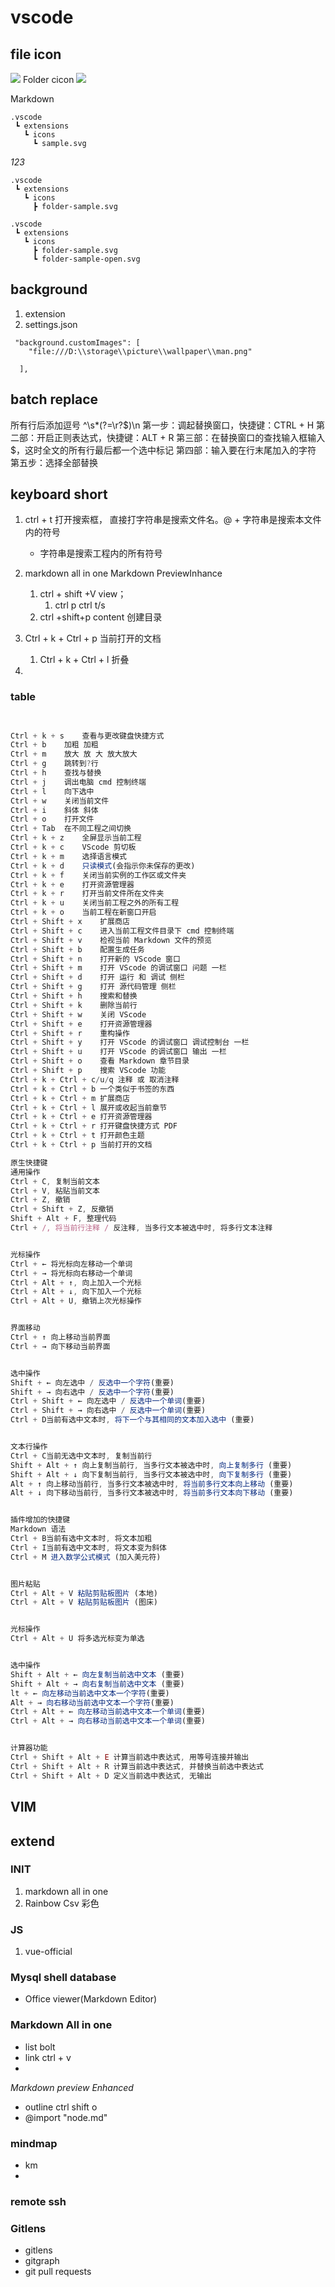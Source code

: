 # vscode

## file icon

![](https://raw.githubusercontent.com/PKief/vscode-material-icon-theme/main/images/fileIcons.png)
Folder cicon
![](https://raw.githubusercontent.com/PKief/vscode-material-icon-theme/main/images/folderIcons.png)

 Markdown

```
.vscode
 ┗ extensions
   ┗ icons
     ┗ sample.svg
```

*123*

```
.vscode
 ┗ extensions
   ┗ icons
     ┣ folder-sample.svg
```

```
.vscode
 ┗ extensions
   ┗ icons
     ┣ folder-sample.svg
     ┗ folder-sample-open.svg
```

## background

1. extension
2. settings.json

```
 "background.customImages": [
    "file:///D:\\storage\\picture\\wallpaper\\man.png"
  
  ],
```

## batch replace

所有行后添加逗号
^\s*(?=\r?$)\n
第一步：调起替换窗口，快捷键：CTRL + H
第二部：开启正则表达式，快捷键：ALT + R
第三部：在替换窗口的查找输入框输入$，这时全文的所有行最后都一个选中标记
第四部：输入要在行末尾加入的字符
第五步：选择全部替换

## keyboard short

1. ctrl + t 打开搜索框，
   直接打字符串是搜索文件名。@ + 字符串是搜索本文件内的符号

   + 字符串是搜索工程内的所有符号
2. markdown all in one   Markdown PreviewInhance

   1. ctrl + shift +V  view；
      1. ctrl p ctrl t/s
   2. ctrl +shift+p  content 创建目录
3. Ctrl + k + Ctrl + p	当前打开的文档

   1. Ctrl + k + Ctrl + l	折叠
4. 

### table

```js

  
Ctrl + k + s	查看与更改键盘快捷方式
Ctrl + b	加粗 加粗
Ctrl + m	放大 放 大 放大放大
Ctrl + g	跳转到?行
Ctrl + h	查找与替换
Ctrl + j	调出电脑 cmd 控制终端
Ctrl + l	向下选中
Ctrl + w	关闭当前文件
Ctrl + i	斜体 斜体
Ctrl + o	打开文件
Ctrl + Tab	在不同工程之间切换
Ctrl + k + z	全屏显示当前工程
Ctrl + k + c	VScode 剪切板
Ctrl + k + m	选择语言模式
Ctrl + k + d	只读模式(会指示你未保存的更改)
Ctrl + k + f	关闭当前实例的工作区或文件夹
Ctrl + k + e	打开资源管理器
Ctrl + k + r	打开当前文件所在文件夹
Ctrl + k + u	关闭当前工程之外的所有工程
Ctrl + k + o	当前工程在新窗口开启
Ctrl + Shift + x	扩展商店
Ctrl + Shift + c	进入当前工程文件目录下 cmd 控制终端
Ctrl + Shift + v	检视当前 Markdown 文件的预览
Ctrl + Shift + b	配置生成任务
Ctrl + Shift + n	打开新的 VScode 窗口
Ctrl + Shift + m	打开 VScode 的调试窗口 问题 一栏
Ctrl + Shift + d	打开 运行 和 调试 侧栏
Ctrl + Shift + g	打开 源代码管理 侧栏
Ctrl + Shift + h	搜索和替换
Ctrl + Shift + k	删除当前行
Ctrl + Shift + w	关闭 VScode
Ctrl + Shift + e	打开资源管理器
Ctrl + Shift + r	重构操作
Ctrl + Shift + y	打开 VScode 的调试窗口 调试控制台 一栏
Ctrl + Shift + u	打开 VScode 的调试窗口 输出 一栏
Ctrl + Shift + o	查看 Markdown 章节目录
Ctrl + Shift + p	搜索 VScode 功能
Ctrl + k + Ctrl + c/u/q	注释 或 取消注释
Ctrl + k + Ctrl + b	一个类似于书签的东西
Ctrl + k + Ctrl + m	扩展商店
Ctrl + k + Ctrl + l	展开或收起当前章节
Ctrl + k + Ctrl + e	打开资源管理器
Ctrl + k + Ctrl + r	打开键盘快捷方式 PDF
Ctrl + k + Ctrl + t	打开颜色主题
Ctrl + k + Ctrl + p	当前打开的文档

原生快捷键
通用操作
Ctrl + C, 复制当前文本
Ctrl + V, 粘贴当前文本
Ctrl + Z, 撤销
Ctrl + Shift + Z, 反撤销
Shift + Alt + F, 整理代码
Ctrl + /, 将当前行注释 / 反注释, 当多行文本被选中时, 将多行文本注释


光标操作
Ctrl + ← 将光标向左移动一个单词
Ctrl + → 将光标向右移动一个单词
Ctrl + Alt + ↑, 向上加入一个光标
Ctrl + Alt + ↓, 向下加入一个光标
Ctrl + Alt + U, 撤销上次光标操作


界面移动
Ctrl + ↑ 向上移动当前界面
Ctrl + → 向下移动当前界面


选中操作
Shift + ← 向左选中 / 反选中一个字符(重要)
Shift + → 向右选中 / 反选中一个字符(重要)
Ctrl + Shift + ← 向左选中 / 反选中一个单词(重要)
Ctrl + Shift + → 向右选中 / 反选中一个单词(重要)
Ctrl + D当前有选中文本时, 将下一个与其相同的文本加入选中 (重要)


文本行操作
Ctrl + C当前无选中文本时, 复制当前行
Shift + Alt + ↑ 向上复制当前行, 当多行文本被选中时, 向上复制多行 (重要)
Shift + Alt + ↓ 向下复制当前行, 当多行文本被选中时, 向下复制多行 (重要)
Alt + ↑ 向上移动当前行, 当多行文本被选中时, 将当前多行文本向上移动 (重要)
Alt + ↓ 向下移动当前行, 当多行文本被选中时, 将当前多行文本向下移动 (重要)


插件增加的快捷键
Markdown 语法
Ctrl + B当前有选中文本时, 将文本加粗
Ctrl + I当前有选中文本时, 将文本变为斜体
Ctrl + M 进入数学公式模式 (加入美元符)


图片粘贴
Ctrl + Alt + V 粘贴剪贴板图片 (本地)
Ctrl + Alt + V 粘贴剪贴板图片 (图床)


光标操作
Ctrl + Alt + U 将多选光标变为单选


选中操作
Shift + Alt + ← 向左复制当前选中文本 (重要)
Shift + Alt + → 向右复制当前选中文本 (重要)  
lt + ← 向左移动当前选中文本一个字符(重要)
Alt + → 向右移动当前选中文本一个字符(重要)
Ctrl + Alt + ← 向左移动当前选中文本一个单词(重要)
Ctrl + Alt + → 向右移动当前选中文本一个单词(重要)


计算器功能
Ctrl + Shift + Alt + E 计算当前选中表达式, 用等号连接并输出
Ctrl + Shift + Alt + R 计算当前选中表达式, 并替换当前选中表达式
Ctrl + Shift + Alt + D 定义当前选中表达式, 无输出


```

## VIM

## extend

### INIT

1. markdown  all  in one
2. Rainbow Csv  彩色

### JS

1. vue-official

### Mysql shell  database
- Office viewer(Markdown Editor)


### Markdown All in one
-  list  bolt 
-  link  ctrl + v
-  

 *Markdown preview  Enhanced*
- outline  ctrl  shift o
- @import "node.md"

### mindmap
- km
- 

### remote ssh

### Gitlens
-  gitlens
-  gitgraph
-  git pull requests